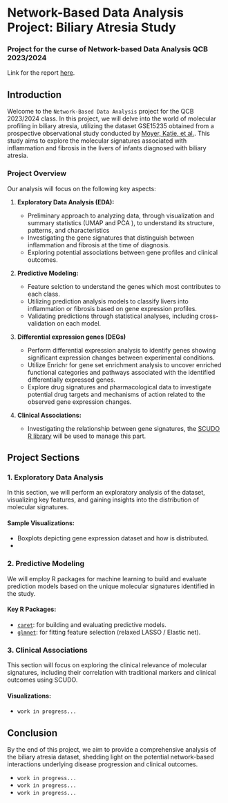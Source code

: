 # Network-Based Data Analysis Project: Biliary Atresia Study
### Project for the curse of Network-based Data Analysis QCB 2023/2024

Link for the report [here](https://www.overleaf.com/project/65e5fb710b468abfd7e67ca4).

## Introduction

Welcome to the `Network-Based Data Analysis` project for the QCB 2023/2024 class. In this project, we will delve into the world of molecular profiling in biliary atresia, utilizing the dataset GSE15235 obtained from a prospective observational study conducted by [Moyer, Katie, et al.](https://link.springer.com/article/10.1186/gm154). This study aims to explore the molecular signatures associated with inflammation and fibrosis in the livers of infants diagnosed with biliary atresia.

### Project Overview

Our analysis will focus on the following key aspects:

1. **Exploratory Data Analysis (EDA):**
   - Preliminary approach to analyzing data, through visualization and summary statistics (UMAP and PCA ), to understand its structure, patterns, and characteristics
   - Investigating the gene signatures that distinguish between inflammation and fibrosis at the time of diagnosis.
   - Exploring potential associations between gene profiles and clinical outcomes.

3. **Predictive Modeling:**
   - Feature selction to understand the genes which most contributes to each class.
   - Utilizing prediction analysis models to classify livers into inflammation or fibrosis based on gene expression profiles.
   - Validating predictions through statistical analyses, including cross-validation on each model.

4. **Differential expression genes (DEGs)**
   - Perform differential expression analysis to identify genes showing significant expression changes between experimental conditions.
   - Utilize Enrichr for gene set enrichment analysis to uncover enriched functional categories and pathways associated with the identified differentially expressed genes.
   - Explore drug signatures and pharmacological data to investigate potential drug targets and mechanisms of action related to the observed gene expression changes.

6. **Clinical Associations:**
   - Investigating the relationship between gene signatures, the [SCUDO R library](https://www.cosbi.eu/prototypes/scudo) will be used to manage this part.

## Project Sections

### 1. Exploratory Data Analysis

In this section, we will perform an exploratory analysis of the dataset, visualizing key features, and gaining insights into the distribution of molecular signatures.

#### Sample Visualizations:
- Boxplots depicting gene expression dataset and how is distributed.
- 
### 2. Predictive Modeling

We will employ R packages for machine learning to build and evaluate prediction models based on the unique molecular signatures identified in the study.

#### Key R Packages:
- [`caret`](https://topepo.github.io/caret/): for building and evaluating predictive models.
- [`glmnet`](https://cran.r-project.org/web/packages/glmnet/index.html): for fitting feature selection (relaxed LASSO / Elastic net).

### 3. Clinical Associations

This section will focus on exploring the clinical relevance of molecular signatures, including their correlation with traditional markers and clinical outcomes using SCUDO.

#### Visualizations:
- `work in progress...`

## Conclusion

By the end of this project, we aim to provide a comprehensive analysis of the biliary atresia dataset, shedding light on the potential network-based interactions underlying disease progression and clinical outcomes.
- `work in progress...`
- `work in progress...`
- `work in progress...`
